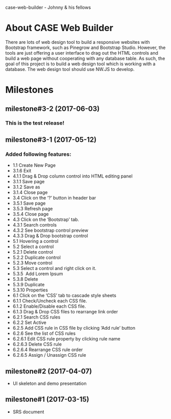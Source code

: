 case-web-builder - Johnny & his fellows

# About CASE Web Builder
There are lots of web design tool to build a responsive websites with Bootstrap framework, such as Pinegrow and Bootstrap Studio. However, the tools are just offering a user interface to drag out the HTML controls and build a web page without cooperating with any database table.
As such, the goal of this project is to build a web design tool which is working with a database. The web design tool should use NW.JS to develop.

# Milestones
## milestone#3-2 (2017-06-03)
### This is the test release!

## milestone#3-1 (2017-05-12)
### Added following features:
- 1.1			Create New Page
- 3.1.6		Exit
- 4.1.1		Drag & Drop column control into HTML editing panel
- 3.1.1		Save page
- 3.1.2		Save as
- 3.1.4		Close page
- 3.4			Click on the ‘?’ button in header bar
- 3.5.1		Save page
- 3.5.3		Refresh page
- 3.5.4		Close page
- 4.3			Click on the ‘Bootstrap’ tab.
- 4.3.1		Search controls
- 4.3.2		See bootstrap control preview
- 4.3.3		Drag & Drop bootstrap control
- 5.1			Hovering a control	
- 5.2			Select a control
- 5.2.1		Delete control
- 5.2.2		Duplicate control
- 5.2.3		Move control
- 5.3			Select a control and right click on it.
- 5.3.5 	Add Lorem Ipsum
- 5.3.8		Delete
- 5.3.9		Duplicate
- 5.3.10	Properties
- 6.1			Click on the ‘CSS’ tab to cascade style sheets
- 6.1.1		Check/Uncheck each CSS file.
- 6.1.2		Enable/Disable each CSS file.
- 6.1.3		Drag & Drop CSS files to rearrange link order
- 6.2.1		Search CSS rules
- 6.2.2		Set Active
- 6.2.5		Add CSS rule in CSS file by clicking ‘Add rule’ button	
- 6.2.6		See the list of CSS rules
- 6.2.6.1	Edit CSS rule property by clicking rule name	
- 6.2.6.3	Delete CSS rule	
- 6.2.6.4	Rearrange CSS rule order	
- 6.2.6.5	Assign / Unassign CSS rule

## milestone#2 (2017-04-07)
- UI skeleton and demo presentation

## milestone#1 (2017-03-15)
- SRS document
